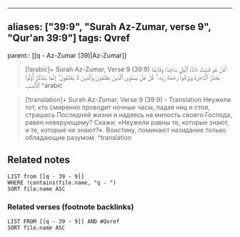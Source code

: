 
---
aliases: ["39:9", "Surah Az-Zumar, verse 9", "Qur'an 39:9"]
tags: Qvref
---

parent:: [[q - Az-Zumar (39)|Az-Zumar]]

> [!arabic]+ Surah Az-Zumar, Verse 9 (39:9)
> <span class="quran-arabic">أَمَّنْ هُوَ قَـٰنِتٌ ءَانَآءَ ٱلَّيْلِ سَاجِدًا وَقَآئِمًا يَحْذَرُ ٱلْـَٔاخِرَةَ وَيَرْجُوا۟ رَحْمَةَ رَبِّهِۦ ۗ قُلْ هَلْ يَسْتَوِى ٱلَّذِينَ يَعْلَمُونَ وَٱلَّذِينَ لَا يَعْلَمُونَ ۗ إِنَّمَا يَتَذَكَّرُ أُو۟لُوا۟ ٱلْأَلْبَـٰبِ</span>
^arabic

> [!translation]+ Surah Az-Zumar, Verse 9 (39:9) - Translation
> Неужели тот, кто смиренно проводит ночные часы, падая ниц и стоя, страшась Последней жизни и надеясь на милость своего Господа, равен неверующему? Скажи: «Неужели равны те, которые знают, и те, которые не знают?». Воистину, поминают назидание только обладающие разумом.
^translation



## Related notes
```dataview
LIST from [[q - 39 - 9]]
WHERE !contains(file.name, "q - ")
SORT file.name ASC
```

### Related verses (footnote backlinks)
```dataview
LIST FROM [[q - 39 - 9]] AND #Qvref
SORT file.name ASC
```

